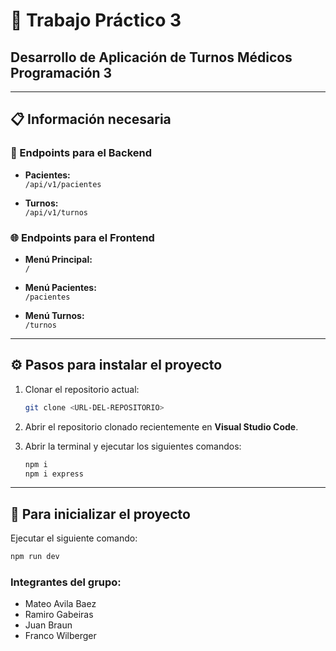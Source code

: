 # 🏥 Trabajo Práctico 3  
## Desarrollo de Aplicación de Turnos Médicos Programación 3

---

## 📋 Información necesaria

### 🔗 Endpoints para el Backend

- **Pacientes:**  
  `/api/v1/pacientes`

- **Turnos:**  
  `/api/v1/turnos`

### 🌐 Endpoints para el Frontend

- **Menú Principal:**  
  `/`

- **Menú Pacientes:**  
  `/pacientes`

- **Menú Turnos:**  
  `/turnos`

---

## ⚙️ Pasos para instalar el proyecto

1. Clonar el repositorio actual:

    ```bash
    git clone <URL-DEL-REPOSITORIO>
    ```

2. Abrir el repositorio clonado recientemente en **Visual Studio Code**.

3. Abrir la terminal y ejecutar los siguientes comandos:

    ```bash
    npm i
    npm i express
    ```

---

## 🚀 Para inicializar el proyecto

Ejecutar el siguiente comando:

```bash
npm run dev
```
### Integrantes del grupo:
+ Mateo Avila Baez
+ Ramiro Gabeiras
+ Juan Braun
+ Franco Wilberger
